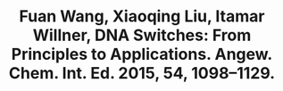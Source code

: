 ---
layout: publication
title: "Fuan Wang, Xiaoqing Liu, Itamar Willner, DNA Switches: From Principles to Applications. Angew. Chem. Int. Ed. 2015, 54, 1098–1129."
---